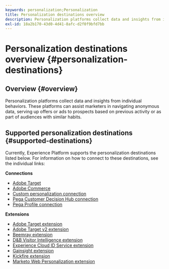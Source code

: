 ```yaml
---
keywords: personalization;Personalization
title: Personalization destinations overview
description: Personalization platforms collect data and insights from individual behaviors. These platforms can assist marketers in navigating anonymous data, serving up offers or ads to prospects based on previous activity or as part of audiences with similar habits.
exl-id: 18a2b170-43d0-4d41-8afc-d2f0f9bfd7bb
---
```

# Personalization destinations overview {#personalization-destinations}

## Overview {#overview}

Personalization platforms collect data and insights from individual behaviors. These platforms can assist marketers in navigating anonymous data, serving up offers or ads to prospects based on previous activity or as part of audiences with similar habits.

## Supported personalization destinations {#supported-destinations}

Currently, Experience Platform supports the personalization destinations listed below. For information on how to connect to these destinations, see the individual links:

**Connections**

* [Adobe Target](adobe-target-connection.md)
* [Adobe Commerce](adobe-commerce.md)
* [Custom personalization connection](custom-personalization.md)
* [Pega Customer Decision Hub connection](pega.md)
* [Pega Profile connection](pega-profile.md)

**Extensions**

* [Adobe Target extension](adobe-target.md)
* [Adobe Target v2 extension](adobe-target-v2.md)
* [Beemray extension](beemray.md)
* [D&B Visitor Intelligence extension](dnb.md)
* [Experience Cloud ID Service extension](adobe-ecid.md)
* [Gainsight extension](gainsight.md)
* [Kickfire extension](kickfire.md)
* [Marketo Web Personalization extension](marketo-web-personalization.md)
